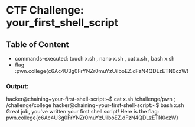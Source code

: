 # CTF Challenge: your_first_shell_script

## Table of Content

- commands-executed: touch x.sh , nano x.sh , cat x.sh , bash x.sh
- flag :pwn.college{c6Ac4U3g0FrYNZr0muYzUilboEZ.dFzN4QDLzETN0czW}


### Output:
hacker@chaining~your-first-shell-script:~$ cat x.sh 
/challenge/pwn ; /challenge/college
hacker@chaining~your-first-shell-script:~$ bash x.sh
Great job, you've written your first shell script! Here is the flag:
pwn.college{c6Ac4U3g0FrYNZr0muYzUilboEZ.dFzN4QDLzETN0czW}
